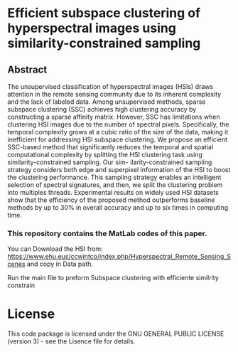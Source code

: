 # Efficient subspace clustering of hyperspectral images using similarity-constrained sampling

## Abstract

The unsupervised classification of hyperspectral images (HSIs) draws attention in the remote sensing community due to its inherent complexity and the lack of labeled data. Among unsupervised methods, sparse subspace clustering (SSC) achieves high clustering accuracy by constructing a sparse affinity matrix. However, SSC has limitations when clustering HSI images due to the number of spectral pixels. Specifically, the temporal complexity grows at a cubic ratio of the size of the data, making it inefficient for addressing HSI subspace clustering. We propose an efficient SSC-based method that significantly reduces the temporal and spatial computational complexity by splitting the HSI clustering task using similarity-constrained sampling. Our sim- ilarity-constrained sampling strategy considers both edge and superpixel information of the HSI to boost the clustering performance. This sampling strategy enables an intelligent selection of spectral signatures, and then, we split the clustering problem into multiples threads. Experimental results on widely used HSI datasets show that the efficiency of the proposed method outperforms baseline methods by up to 30% in overall accuracy and up to six times in computing time.

### This repository contains the MatLab codes of this paper. 


You can Download the HSI from: https://www.ehu.eus/ccwintco/index.php/Hyperspectral_Remote_Sensing_Scenes and copy in Data path.


Run the main file to preform Subspace clustering with efficiente similrity constrain

# License

This code package is licensed under the GNU GENERAL PUBLIC LICENSE (version 3) - see the Lisence file for details.
